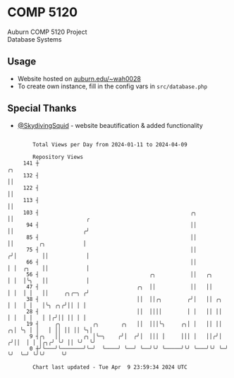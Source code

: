 # COMP 5120
Auburn COMP 5120 Project  
Database Systems

## Usage
- Website hosted on [auburn.edu/~wah0028](https://webhome.auburn.edu/~wah0028/)
- To create own instance, fill in the config vars in `src/database.php`

## Special Thanks
- [@SkydivingSquid](https://github.com/SkydivingSquid) - website beautification & added functionality

```

        Total Views per Day from 2024-01-11 to 2024-04-09

        Repository Views
     141 ┼                                                               ╭╮
     132 ┤                                                               ││
     122 ┤                                                               ││
     113 ┤                                                               ││
     103 ┤                                                ╭╮             ││                       ╭
      94 ┤                                                ││             ││                      ╭╯
      85 ┤                                                ││             ││        ╭╮            │
      75 ┤                                                ││            ╭╯│        ││            │
      66 ┤                                                ││            │ │  ╭╮    ││            │
      56 ┤                                   ╭╮           ││   ╭╮       │ │  │╰╮   ││            │
      47 ┤                               ╭╮  ││           ││   ││       │ │  │ │   ││     ╭╮╭─╮ ╭╯
      38 ┤                               ││  ││╭╮        ╭╯│   ││ ╭╮    │ │  │ │   │╰╮ ╭╮╭╯││ │ │
      28 ┤                               ││  ││││        │ │   ││ ││    │ │  │ │   │ │╭╯││ ││ │ │
      19 ┤     ╭╮          ╭╮       ╭╮   ││  │││╰╮     ╭╮│ │   ││ ││  ╭╮│ ╰╮ │ │   │ ││ ││ ││ ╰╮│
       9 ┤╭╮   ││       ╭╮ │╰─╮    ╭╯│  ╭╯│  │││ │     │││ │   ││╭╯│ ╭╯││  │ │ │╭╮╭╯ ╰╯ ││ ╰╯  ╰╯
       0 ┼╯╰───╯╰───────╯╰─╯  ╰────╯ ╰──╯ ╰──╯╰╯ ╰─────╯╰╯ ╰───╯╰╯ ╰─╯ ╰╯  ╰─╯ ╰╯╰╯     ╰╯

        Chart last updated - Tue Apr  9 23:59:34 2024 UTC
        
```
